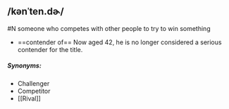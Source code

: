 ## /kənˈten.dɚ/
#N 
someone who competes with other people to try to win something

- ==contender of==
Now aged 42, he is no longer considered a serious contender for the title.

##### Synonyms:
- Challenger
- Competitor
- [[Rival]]